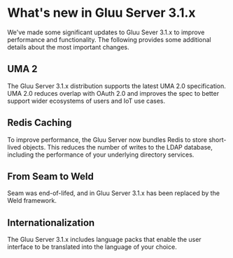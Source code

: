 # What's new in Gluu Server 3.1.x
We've made some significant updates to Gluu Sever 3.1.x to improve performance and functionality. The following provides some additional details about the most important changes.

## UMA 2
The Gluu Server 3.1.x distribution supports the latest UMA 2.0 specification. UMA 2.0 reduces overlap with OAuth 2.0 and improves the spec to better support wider ecosystems of users and IoT use cases. 

## Redis Caching
To improve performance, the Gluu Server now bundles Redis to store short-lived objects. This reduces the number of writes to the LDAP database, including the performance of your underlying directory services. 

## From Seam to Weld
Seam was end-of-lifed, and in Gluu Server 3.1.x has been replaced by the Weld framework. 

## Internationalization
The Gluu Server 3.1.x includes language packs that enable the user interface to be translated into the language of your choice. 
